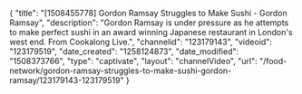 {
    "title": "[1508455778] Gordon Ramsay Struggles to Make Sushi - Gordon Ramsay",
    "description": "Gordon Ramsay is under pressure as he attempts to make perfect sushi in an award winning Japanese restaurant in London's west end. From Cookalong Live.",
    "channelid": "123179143",
    "videoid": "123179519",
    "date_created": "1258124873",
    "date_modified": "1508373766",
    "type": "captivate",
    "layout": "channelVideo",
    "url": "\/food-network\/gordon-ramsay-struggles-to-make-sushi-gordon-ramsay\/123179143-123179519"
}